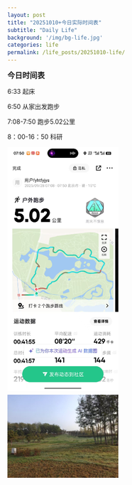 ```yaml
---
layout: post
title: "20251010+今日实际时间表"
subtitle: "Daily Life"
background: '/img/bg-life.jpg'
categories: life
permalink: /life_posts/20251010-life/
---
```

**<span style="font-size: 120%">今日时间表</span>**



6:33 起床

6:50 从家出发跑步

7:08-7:50 跑步5.02公里

8：00-16：50 科研

<div style="
  column-count: 2;
  column-gap: 5px;
  max-width: 700px;
  margin: 0 auto;
">
  <img src="/img/life/20250928/bg-run.jpg" style="width:100%; margin-bottom:5px;">
  <img src="/img/life/20250928/bg-run1.jpg" style="width:100%; margin-bottom:5px;">
</div>


